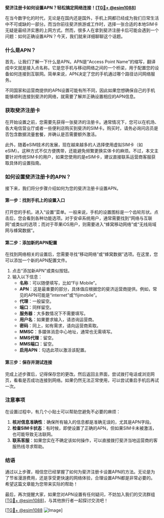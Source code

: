 **斐济注册卡如何设置APN？轻松搞定网络连接！[[TG💪+ @esim1088](https://t.me/s/esim1088)]**

在当今数字化的时代，无论是在国内还是国外，手机上网都已经成为我们日常生活中不可或缺的一部分。而当你前往斐济旅游或工作时，选择一张合适的本地SIM卡无疑是最经济实惠的上网方式。然而，很多人在拿到斐济注册卡后可能会遇到一个问题：如何正确设置APN？今天，我们就来详细聊聊这个话题。

### 什么是APN？

首先，让我们了解一下什么是APN。APN是“Access Point Name”的缩写，翻译成中文就是接入点名称。它是您手机与移动网络之间的一个桥梁，用于配置您的设备如何连接到互联网。简单来说，APN决定了您的手机通过哪个路径访问网络服务。

不同国家和运营商提供的APN设置可能有所不同，因此如果您想确保自己的手机能够顺利连接到斐济的网络，就需要了解并正确设置相应的APN信息。

### 获取斐济注册卡

在开始设置之前，您需要先获得一张斐济的注册卡。通常情况下，您可以在机场、各大电信营业厅或者一些便利店购买到斐济的SIM卡。购买时，请务必询问店员是否包含数据流量套餐，并确认是否需要额外激活。

此外，随着eSIM技术的发展，现在越来越多的人选择使用虚拟SIM卡（如eSIM）。这种方式不仅方便携带，还能避免频繁更换实体卡的麻烦。不过，本文主要针对传统SIM卡的用户，如果您使用的是eSIM卡，建议直接联系运营商客服获取具体的设置指南。

### 如何设置斐济注册卡的APN？

接下来，我们将分步骤介绍如何为您的斐济注册卡设置APN。

#### 第一步：找到手机上的设置入口

打开您的手机，进入“设置”菜单。一般来说，手机的设置图标是一个齿轮形状。点击后，您会看到各种功能选项。对于安卓系统用户，通常需要找到“网络与互联网”或类似的选项；而对于苹果iOS用户，则需要进入“蜂窝移动网络”或“无线局域网与蜂窝数据”。

#### 第二步：添加新的APN配置

在找到网络相关的设置后，您需要寻找“移动网络”或“蜂窝数据”选项。在这里，您可以添加一个新的APN配置文件。

1. 点击“添加新APN”或类似按钮。
2. 输入以下信息：
   - **名称**：可以随便填写，比如“Fiji Mobile”。
   - **APN**：这是最重要的部分，具体值应根据您的斐济运营商提供。例如，常见的APN可能是“internet”或“fijimobile”。
   - **代理**：一般留空。
   - **端口**：同样留空。
   - **服务器**：大多数情况下不需要填写。
   - **用户名**：如果要求输入，请咨询运营商。
   - **密码**：同上，如有需求，请向运营商索取。
   - **MMSC**：多媒体消息中心地址，通常也无需填写。
   - **MMS代理**：留空。
   - **MMS端口**：留空。
   - **启用APN**：勾选此项以激活该配置。

#### 第三步：保存并测试连接

完成上述步骤后，记得保存您的更改。然后返回主界面，尝试拨打电话或浏览网页，看看是否成功连接到网络。如果仍然无法正常使用，可以尝试重启手机后再试一次。

### 注意事项

在设置过程中，有几个小贴士可以帮助您避免不必要的麻烦：

1. **核对信息准确性**：确保所有输入的信息都是准确无误的，尤其是APN字段。
2. **检查SIM卡状态**：有时候，即使设置了正确的APN，但如果SIM卡未被激活，也可能导致无法联网。
3. **联系客服**：如果您实在不确定该如何操作，可以直接拨打斐济当地运营商的客服热线寻求帮助。

### 结语

通过以上步骤，相信您已经掌握了如何为斐济注册卡设置APN的方法。无论是为了节省漫游费用，还是享受更快速的网络体验，合理设置APN都是非常必要的。希望这篇文章能为您带来实际的帮助！

最后，再次提醒大家，如果您对APN设置有任何疑问，不妨加入我们的交流群组[[TG💪+ @esim1088](https://t.me/s/esim1088)]，与其他旅行者一起探讨交流吧！

[[TG💪+ @esim1088](https://t.me/s/esim1088) ![Image](https://i.postimg.cc/4NQfJmqS/Snipaste-2025-05-13-00-14-12.png)]